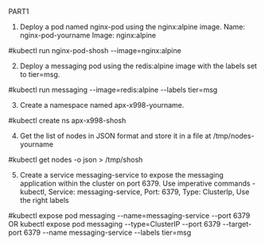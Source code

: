 PART1 

1. Deploy a pod named nginx-pod using the nginx:alpine image. Name: nginx-pod-yourname Image: nginx:alpine

#kubectl run nginx-pod-shosh --image=nginx:alpine

2. Deploy a messaging pod using the redis:alpine image with the labels set to tier=msg.

#kubectl run messaging --image=redis:alpine --labels tier=msg

3. Create a namespace named apx-x998-yourname.

#kubectl create ns apx-x998-shosh

4. Get the list of nodes in JSON format and store it in a file at /tmp/nodes-yourname

#kubectl get nodes -o json > /tmp/shosh

5. Create a service messaging-service to expose the messaging application within the cluster on port 6379.
Use imperative commands - kubectl, Service: messaging-service, Port: 6379, Type: ClusterIp, Use the right labels

#kubectl expose pod messaging --name=messaging-service --port 6379 OR kubectl expose pod messaging --type=ClusterIP --port 6379 --target-port 6379 --name messaging-service --labels tier=msg
